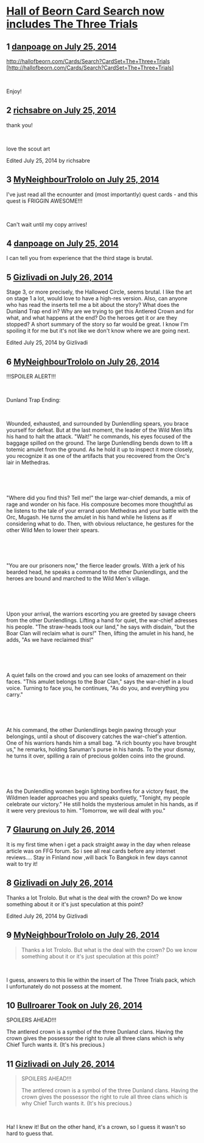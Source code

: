 # [Hall of Beorn Card Search now includes The Three Trials](https://community.fantasyflightgames.com/topic/111705-hall-of-beorn-card-search-now-includes-the-three-trials/)

## 1 [danpoage on July 25, 2014](https://community.fantasyflightgames.com/topic/111705-hall-of-beorn-card-search-now-includes-the-three-trials/?do=findComment&comment=1169947)

http://hallofbeorn.com/Cards/Search?CardSet=The+Three+Trials [http://hallofbeorn.com/Cards/Search?CardSet=The+Three+Trials]

 

Enjoy!

## 2 [richsabre on July 25, 2014](https://community.fantasyflightgames.com/topic/111705-hall-of-beorn-card-search-now-includes-the-three-trials/?do=findComment&comment=1169956)

thank you!

 

love the scout art

Edited July 25, 2014 by richsabre

## 3 [MyNeighbourTrololo on July 25, 2014](https://community.fantasyflightgames.com/topic/111705-hall-of-beorn-card-search-now-includes-the-three-trials/?do=findComment&comment=1169986)

I've just read all the ecnounter and (most importantly) quest cards - and this quest is FRIGGIN AWESOME!!!

 

Can't wait until my copy arrives!

## 4 [danpoage on July 25, 2014](https://community.fantasyflightgames.com/topic/111705-hall-of-beorn-card-search-now-includes-the-three-trials/?do=findComment&comment=1170274)

I can tell you from experience that the third stage is brutal.

## 5 [Gizlivadi on July 26, 2014](https://community.fantasyflightgames.com/topic/111705-hall-of-beorn-card-search-now-includes-the-three-trials/?do=findComment&comment=1170388)

Stage 3, or more precisely, the Hallowed Circle, seems brutal. I like the art on stage 1 a lot, would love to have a high-res version. Also, can anyone who has read the inserts tell me a bit about the story? What does the Dunland Trap end in? Why are we trying to get this Antlered Crown and for what, and what happens at the end? Do the heroes get it or are they stopped? A short summary of the story so far would be great. I know I'm spoiling it for me but it's not like we don't know where we are going next.

Edited July 25, 2014 by Gizlivadi

## 6 [MyNeighbourTrololo on July 26, 2014](https://community.fantasyflightgames.com/topic/111705-hall-of-beorn-card-search-now-includes-the-three-trials/?do=findComment&comment=1170824)

!!!SPOILER ALERT!!!

 

Dunland Trap Ending:

 

Wounded, exhausted, and surrounded by Dunlendling spears, you brace yourself for defeat. But at the last moment, the leader of the Wild Men lifts his hand to halt the attack. "Wait!" he commands, his eyes focused of the baggage spilled on the ground. The large Dunlendling bends down to lift a totemic amulet from the ground. As he hold it up to inspect it more closely, you recognize it as one of the artifacts that you recovered from the Orc's lair in Methedras.

 

 

"Where did you find this? Tell me!" the large war-chief demands, a mix of rage and wonder on his face. His composure becomes more thoughtful as he listens to the tale of your errand upon Methedras and your battle with the Orc, Mugash. He turns the amulet in his hand while he listens as if considering what to do. Then, with obvious reluctance, he gestures for the other Wild Men to lower their spears.

 

 

"You are our prisoners now," the fierce leader growls. With a jerk of his bearded head, he speaks a command to the other Dunlendlings, and the heroes are bound and marched to the Wild Men's village. 

 

 

Upon your arrival, the warriors escorting you are greeted by savage cheers from the other Dunlendlings. Lifting a hand for quiet, the war-chief adresses his people. "The straw-heads took our land," he says with disdain, "but the Boar Clan will reclaim what is ours!" Then, lifting the amulet in his hand, he adds, "As we have reclaimed this!"

 

 

A quiet falls on the crowd and you can see looks of amazement on their faces. "This amulet belongs to the Boar Clan," says the war-chief in a loud voice. Turning to face you, he continues, "As do you, and everything you carry."

 

 

At his command, the other Dunlendlings begin pawing through your belongings, until a shout of discovery catches the war-chief's attention. One of his warriors hands him a small bag. "A rich bounty you have brought us," he remarks, holding Saruman's purse in his hands. To the your dismay, he turns it over, spilling a rain of precious golden coins into the ground.

 

 

As the Dunlendling women begin lighting bonfires for a victory feast, the Wildmen leader approaches you and speaks quietly, "Tonight, my people celebrate our victory." He still holds the mysterious amulet in his hands, as if it were very previous to him. "Tomorrow, we will deal with you."

## 7 [Glaurung on July 26, 2014](https://community.fantasyflightgames.com/topic/111705-hall-of-beorn-card-search-now-includes-the-three-trials/?do=findComment&comment=1170905)

It is my first time when i get a pack straight away in the day when release article was on FFG forum. So i see all real cards before any internet reviews.... Stay in Finland now ,will back To Bangkok in few days cannot wait to try it!

## 8 [Gizlivadi on July 26, 2014](https://community.fantasyflightgames.com/topic/111705-hall-of-beorn-card-search-now-includes-the-three-trials/?do=findComment&comment=1171122)

Thanks a lot Trololo. But what is the deal with the crown? Do we know something about it or it's just speculation at this point?

Edited July 26, 2014 by Gizlivadi

## 9 [MyNeighbourTrololo on July 26, 2014](https://community.fantasyflightgames.com/topic/111705-hall-of-beorn-card-search-now-includes-the-three-trials/?do=findComment&comment=1171160)

> Thanks a lot Trololo. But what is the deal with the crown? Do we know something about it or it's just speculation at this point?

 

I guess, answers to this lie within the insert of The Three Trials pack, which I unfortunately do not possess at the moment.

## 10 [Bullroarer Took on July 26, 2014](https://community.fantasyflightgames.com/topic/111705-hall-of-beorn-card-search-now-includes-the-three-trials/?do=findComment&comment=1171231)

SPOILERS AHEAD!!!

The antlered crown is a symbol of the three Dunland clans. Having the crown gives the possessor the right to rule all three clans which is why Chief Turch wants it. (It's his precious.)

## 11 [Gizlivadi on July 26, 2014](https://community.fantasyflightgames.com/topic/111705-hall-of-beorn-card-search-now-includes-the-three-trials/?do=findComment&comment=1171278)

> SPOILERS AHEAD!!!
> 
> The antlered crown is a symbol of the three Dunland clans. Having the crown gives the possessor the right to rule all three clans which is why Chief Turch wants it. (It's his precious.)

 

Ha! I knew it! But on the other hand, it's a crown, so I guess it wasn't so hard to guess that. 

